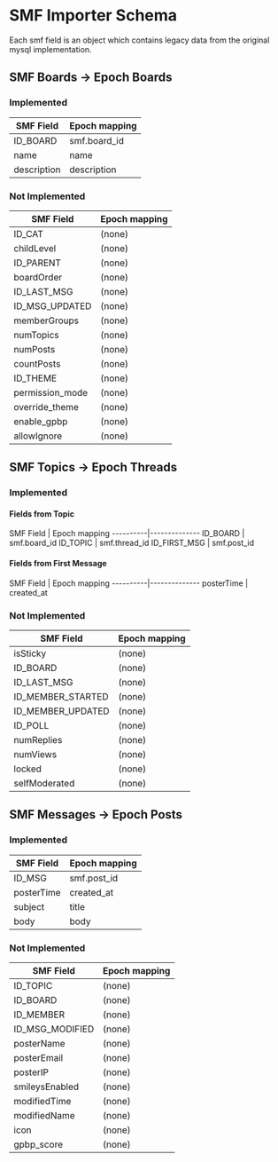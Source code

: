 SMF Importer Schema
===================

Each smf field is an object which contains legacy data from the original mysql
implementation.

SMF Boards -> Epoch Boards
--------------------------

<H3>Implemented</H3>

SMF Field | Epoch mapping
----------|--------------
ID_BOARD | smf.board_id
name | name
description | description

<H3>Not Implemented</H3>

SMF Field | Epoch mapping
----------|--------------
ID_CAT | (none)
childLevel | (none)
ID_PARENT | (none)
boardOrder | (none)
ID_LAST_MSG | (none)
ID_MSG_UPDATED | (none)
memberGroups | (none)
numTopics | (none)
numPosts | (none)
countPosts | (none)
ID_THEME | (none)
permission_mode | (none)
override_theme | (none)
enable_gpbp | (none)
allowIgnore | (none)


SMF Topics -> Epoch Threads
---------------------------

<H3>Implemented</H3>

<H4>Fields from Topic</H4>
SMF Field | Epoch mapping
----------|--------------
ID_BOARD | smf.board_id
ID_TOPIC | smf.thread_id
ID_FIRST_MSG | smf.post_id

<H4>Fields from First Message</H4>
SMF Field | Epoch mapping
----------|--------------
posterTime | created_at

<H3>Not Implemented</H3>

SMF Field | Epoch mapping
----------|--------------
isSticky | (none)
ID_BOARD | (none)
ID_LAST_MSG | (none)
ID_MEMBER_STARTED | (none)
ID_MEMBER_UPDATED | (none)
ID_POLL | (none)
numReplies | (none)
numViews | (none)
locked | (none)
selfModerated | (none)


SMF Messages -> Epoch Posts
---------------------------

<H3>Implemented</H3>

SMF Field | Epoch mapping
----------|--------------
ID_MSG | smf.post_id
posterTime | created_at
subject | title
body | body

<H3>Not Implemented</H3>

SMF Field | Epoch mapping
----------|--------------
ID_TOPIC | (none)
ID_BOARD | (none)
ID_MEMBER | (none)
ID_MSG_MODIFIED | (none)
posterName | (none)
posterEmail | (none)
posterIP | (none)
smileysEnabled | (none)
modifiedTime | (none)
modifiedName | (none)
icon | (none)
gpbp_score | (none)
